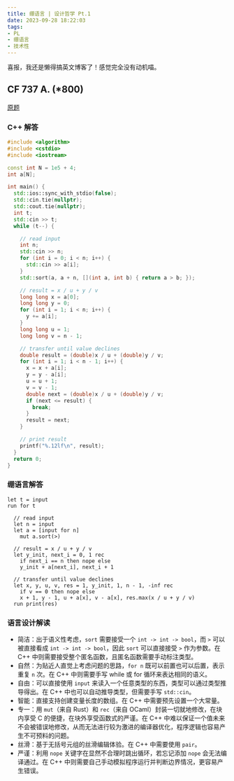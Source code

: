 ```yaml
---
title: 绷语言 | 设计哲学 Pt.1
date: 2023-09-28 18:22:03
tags:
- PL
- 绷语言
- 技术性
---
```


喜报，我还是懒得搞英文博客了！感觉完全没有动机喵。

## CF 737 A. (*800)

[原题](https://codeforces.com/contest/1557/problem/A)

### C++ 解答

```cpp
#include <algorithm>
#include <cstdio>
#include <iostream>

const int N = 1e5 + 4;
int a[N];

int main() {
  std::ios::sync_with_stdio(false);
  std::cin.tie(nullptr);
  std::cout.tie(nullptr);
  int t;
  std::cin >> t;
  while (t--) {

    // read input
    int n;
    std::cin >> n;
    for (int i = 0; i < n; i++) {
      std::cin >> a[i];
    }
    std::sort(a, a + n, [](int a, int b) { return a > b; });

    // result = x / u + y / v
    long long x = a[0];
    long long y = 0;
    for (int i = 1; i < n; i++) {
      y += a[i];
    }
    long long u = 1;
    long long v = n - 1;

    // transfer until value declines
    double result = (double)x / u + (double)y / v;
    for (int i = 1; i < n - 1; i++) {
      x = x + a[i];
      y = y - a[i];
      u = u + 1;
      v = v - 1;
      double next = (double)x / u + (double)y / v;
      if (next <= result) {
        break;
      }
      result = next;
    }

    // print result
    printf("%.12lf\n", result);
  }
  return 0;
}
```

### 绷语言解答

```
let t = input
run for t

  // read input
  let n = input
  let a = [input for n]
    mut a.sort(>)

  // result = x / u + y / v
  let y_init, next_i = 0, 1 rec
    if next_i == n then nope else
    y_init + a[next_i], next_i + 1

  // transfer until value declines
  let x, y, u, v, res = 1, y_init, 1, n - 1, -inf rec
    if v == 0 then nope else
    x + 1, y - 1, u + a[x], v - a[x], res.max(x / u + y / v)
  run print(res)
```

### 语言设计解读

- 简洁：出于语义性考虑，`sort` 需要接受一个 `int -> int -> bool`，而 `>` 可以被直接看成 `int -> int -> bool`，因此 `sort` 可以直接接受 `>` 作为参数。在 C++ 中则需要接受整个匿名函数，且匿名函数需要手动标注类型。
- 自然：为贴近人直觉上考虑问题的思路，`for n` 既可以前置也可以后置，表示重复 `n` 次。在 C++ 中则需要手写 while 或 for 循环来表达相同的语义。
- 自由：可以直接使用 `input` 来读入一个任意类型的东西，类型可以通过类型推导得出。在 C++ 中也可以自动推导类型，但需要手写 `std::cin`。
- 智能：直接支持创建变量长度的数组。在 C++ 中需要预先设置一个大常量。
- 专一：用 `mut`（来自 Rust）和 `rec`（来自 OCaml）封装一切就地修改，在块内享受 C 的便捷，在块外享受函数式的严谨。在 C++ 中难以保证一个值未来不会被错误地修改，从而无法进行较为激进的编译器优化，程序逻辑也容易产生不可预料的问题。
- 丝滑：基于无括号元组的丝滑编辑体验。在 C++ 中需要使用 `pair`。
- 严谨：利用 `nope` 关键字在显然不合理时跳出循环，若忘记添加 `nope` 会无法编译通过。在 C++ 中则需要自己手动模拟程序运行并判断边界情况，更容易产生错误。
